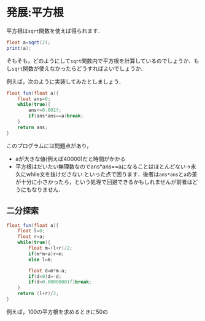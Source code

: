 # 発展:平方根

平方根は`sqrt`関数を使えば得られます．

```java
float a=sqrt(2);
print(a);
```

そもそも，どのようにして`sqrt`関数内で平方根を計算しているのでしょうか．もし`sqrt`関数が使えなかったらどうすればよいでしょうか．


例えば，次のように実装してみたとしましょう．
```java
float fun(float a){
    float ans=0;
    while(true){
        ans+=0.001f;
        if(ans*ans==a)break;
    }
    return ans;
}
```

このプログラムには問題点があり，
- aが大きな値(例えば40000)だと時間がかかる
- 平方根はだいたい無理数なのでans*ans==aになることはほとんどない→永久にwhile文を抜けださない
といった点で困ります．後者は`ans*ans`と`a`の差が十分に小さかったら，という処理で回避できるかもしれませんが前者はどうにもなりません．

## 二分探索
```java
float fun(float a){
    float l=0;
    float r=a;
    while(true){
        float m=(l+r)/2;
        if(m*m>a)r=m;
        else l=m;

        float d=m*m-a;
        if(d<0)d=-d;
        if(d<0.00000001f)break;
    }
    return (l+r)/2;
}
```

例えば，100の平方根を求めるときに50の